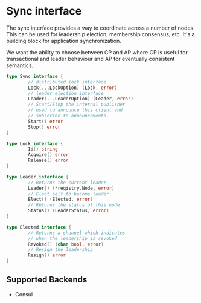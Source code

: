 # Sync interface

The sync interface provides a way to coordinate across a number of nodes. This can be used 
for leadership election, membership consensus, etc. It's a building block for application 
synchronization.

We want the ability to choose between CP and AP where CP is useful for transactional and leader 
behaviour and AP for eventually consistent semantics.

```go
type Sync interface {
        // distributed lock interface
        Lock(...LockOption) (Lock, error)
        // leader election interface
        Leader(...LeaderOption) (Leader, error)
        // Start/Stop the internal publisher
        // used to announce this client and
        // subscribe to announcements.
        Start() error
        Stop() error
}

type Lock interface {
        Id() string
        Acquire() error
        Release() error
}

type Leader interface {
        // Returns the current leader
        Leader() (*registry.Node, error)
        // Elect self to become leader
        Elect() (Elected, error)
        // Returns the status of this node
        Status() (LeaderStatus, error)
}

type Elected interface {
        // Returns a channel which indicates
        // when the leadership is revoked
        Revoked() (chan bool, error)
        // Resign the leadership
        Resign() error
}
```

## Supported Backends

- Consul
